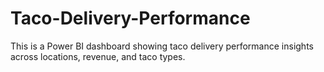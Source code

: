 # Taco-Delivery-Performance
This is a Power BI dashboard showing taco delivery performance insights across locations, revenue, and taco types.
